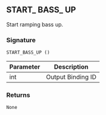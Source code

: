 ## START\_ BASS\_ UP

Start ramping bass up.


### Signature

`START_BASS_UP ()`


| Parameter | Description |
| --- | --- |
| int | Output Binding ID |


### Returns

`None`